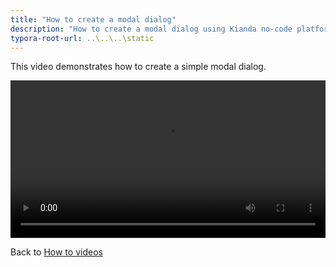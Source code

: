 ```yaml
---
title: "How to create a modal dialog"
description: "How to create a modal dialog using Kianda no-code platform"
typora-root-url: ..\..\..\static
---
```


This video demonstrates how to create a simple modal dialog.

<video width="100%" style="width:100%" controls>
    <source src="/videos/modaldialog.mp4">
    Your browser does not support the video tag.
    </source>
</video>


Back to [How to videos](../)
